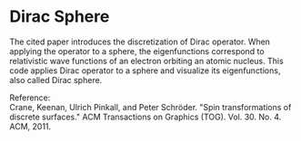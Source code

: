 # Dirac Sphere
The cited paper introduces the discretization of Dirac operator. When applying the operator to a sphere, the eigenfunctions correspond to relativistic wave functions of an electron orbiting an atomic nucleus. This code applies Dirac operator to a sphere and visualize its eigenfunctions, also called Dirac sphere.

Reference:  
Crane, Keenan, Ulrich Pinkall, and Peter Schröder. "Spin transformations of discrete surfaces." ACM Transactions on Graphics (TOG). Vol. 30. No. 4. ACM, 2011.
